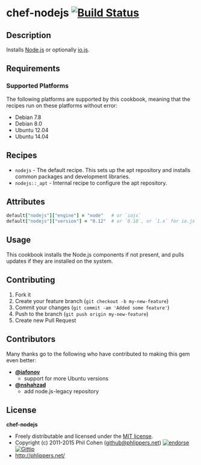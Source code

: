 # chef-nodejs [![Build Status](https://travis-ci.org/phlipper/chef-nodejs.svg?branch=master)](https://travis-ci.org/phlipper/chef-nodejs)

## Description

Installs [Node.js](http://nodejs.org/) or optionally [io.js](https://iojs.org).


## Requirements

### Supported Platforms

The following platforms are supported by this cookbook, meaning that the recipes run on these platforms without error:

* Debian 7.8
* Debian 8.0
* Ubuntu 12.04
* Ubuntu 14.04

## Recipes

* `nodejs` - The default recipe. This sets up the apt repository and installs common packages and development libraries.
* `nodejs::_apt` - Internal recipe to configure the apt repository.


## Attributes

```ruby
default["nodejs"]["engine"] = "node"   # or `iojs`
default["nodejs"]["version"] = "0.12"  # or `0.10`, or `1.x` for io.js
```


## Usage

This cookbook installs the Node.js components if not present, and pulls updates if they are installed on the system.


## Contributing

1. Fork it
2. Create your feature branch (`git checkout -b my-new-feature`)
3. Commit your changes (`git commit -am 'Added some feature'`)
4. Push to the branch (`git push origin my-new-feature`)
5. Create new Pull Request


## Contributors

Many thanks go to the following who have contributed to making this gem even better:

* **[@iafonov](https://github.com/iafonov)**
    * support for more Ubuntu versions
* **[@nshahzad](https://github.com/nshahzad)**
    * add node.js-legacy repository


## License

**chef-nodejs**

* Freely distributable and licensed under the [MIT license](http://phlipper.mit-license.org/2011-2015/license.html).
* Copyright (c) 2011-2015 Phil Cohen (github@phlippers.net) [![endorse](http://api.coderwall.com/phlipper/endorsecount.png)](http://coderwall.com/phlipper)  [![Gittip](http://img.shields.io/gittip/phlipper.png)](https://www.gittip.com/phlipper/)
* http://phlippers.net/
